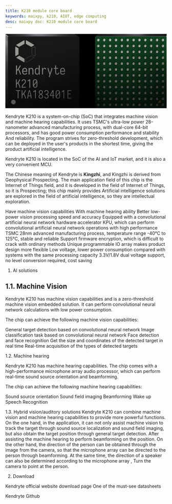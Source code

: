 ```yaml
---
title: K210 module core board
keywords: maixpy, k210, AIOT, edge computing
desc: maixpy ​​doc: K210 module core board
---
```



![K210](./../../assets/hardware/k210/k210-front-background.jpg)

Kendryte K210 is a system-on-chip (SoC) that integrates machine vision and machine hearing capabilities. It uses TSMC's ultra-low power 28-nanometer advanced manufacturing process, with dual-core 64-bit processors, and has good power consumption performance and stability And reliability. The program strives for zero-threshold development, which can be deployed in the user's products in the shortest time, giving the product artificial intelligence.

Kendryte K210 is located in the SoC of the AI ​​and IoT market, and it is also a very convenient MCU.

The Chinese meaning of Kendryte is **Kingzhi**, and Kingzhi is derived from Geophysical Prospecting. The main application field of this chip is the Internet of Things field, and it is developed in the field of Internet of Things, so it is Prospecting; this chip mainly provides Artificial intelligence solutions are explored in the field of artificial intelligence, so they are intellectual exploration.

Have machine vision capabilities
With machine hearing ability
Better low-power vision processing speed and accuracy
Equipped with a convolutional artificial neural network hardware accelerator KPU, which can perform convolutional artificial neural network operations with high performance
TSMC 28nm advanced manufacturing process, temperature range -40°C to 125°C, stable and reliable
Support firmware encryption, which is difficult to crack with ordinary methods
Unique programmable IO array makes product design more flexible
Low voltage, lower power consumption compared with systems with the same processing capacity
3.3V/1.8V dual voltage support, no level conversion required, cost saving

1. AI solutions
## 1.1. Machine Vision

Kendryte K210 has machine vision capabilities and is a zero-threshold machine vision embedded solution. It can perform convolutional neural network calculations with low power consumption.

The chip can achieve the following machine vision capabilities:

General target detection based on convolutional neural network
Image classification task based on convolutional neural network
Face detection and face recognition
Get the size and coordinates of the detected target in real time
Real-time acquisition of the types of detected targets

1.2. Machine hearing

Kendryte K210 has machine hearing capabilities. The chip comes with a high-performance microphone array audio processor, which can perform real-time sound source orientation and beamforming.

The chip can achieve the following machine hearing capabilities:

Sound source orientation
Sound field imaging
Beamforming
Wake up
Speech Recognition

1.3. Hybrid vision/auditory solutions
Kendryte K210 can combine machine vision and machine hearing capabilities to provide more powerful functions. On the one hand, in the application, it can not only assist machine vision to track the target through sound source localization and sound field imaging, but also obtain the target position through general target detection. After assisting the machine hearing to perform beamforming on the position. On the other hand, the direction of the person can be obtained through the image from the camera, so that the microphone array can be directed to the person through beamforming. At the same time, the direction of a speaker can also be determined according to the microphone array , Turn the camera to point at the person.

2. Download

Kendryte official website download page One of the must-see datasheets

Kendryte Github
